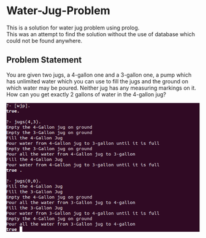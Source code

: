# Water-Jug-Problem
This is a solution for water jug problem using prolog.
</br>
This was an attempt to find the solution without the use of database which could not be found anywhere.
</br>

## Problem Statement
You are given two jugs, a 4-gallon one and a 3-gallon one, a pump which has unlimited water which you can use to fill the jugs and the ground on which water may be poured. Neither jug has any measuring markings on it.
How can you get exactly 2 gallons of water in the 4-gallon jug?
</br>

![demo](./examples/wjp.png)
